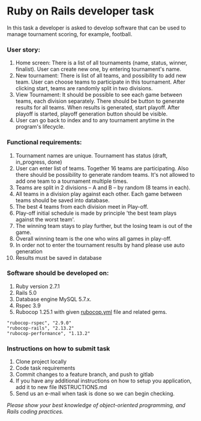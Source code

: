 # Ruby on Rails developer task
In this task a developer is asked to develop software that can be used to manage tournament scoring, for example, football.

### User story:
1. Home screen: There is a list of all tournaments (name, status, winner, finalist). User can create new one, by entering tournament's name.
2. New tournament: There is list of all teams, and possibility to add new team. User can choose teams to participate in this tournament. After clicking start, teams are randomly split in two divisions.
3. View Tournament: It should be possible to see each game between teams, each division separately. There should be button to generate results for all teams. When results is generated, start playoff. After playoff is started, playoff generation button should be visible.
4. User can go back to index and to any tournament anytime in the program's lifecycle.

### Functional requirements:
1. Tournament names are unique. Tournament has status (draft, in_progress, done)
2. User can enter list of teams. Together 16 teams are participating. Also there should be possibility to generate random teams. It's not allowed to add one team to a tournament multiple times.
3. Teams are split in 2 divisions – A and B – by random (8 teams in each).
4. All teams in a division play against each other. Each game between teams should be saved into database.
5. The best 4 teams from each division meet in Play-off.
6. Play-off initial schedule is made by principle 'the best team plays against the worst team'.
7. The winning team stays to play further, but the losing team is out of the game.
8. Overall winning team is the one who wins all games in play-off.
9. In order not to enter the tournament results by hand please use auto generation
10. Results must be saved in database

### Software should be developed on:
1. Ruby version 2.7.1
2. Rails 5.0
3. Database engine MySQL 5.7.x.
5. Rspec 3.9 
6. Rubocop 1.25.1 with given [rubocop.yml](./rubocop.yml) file and related gems.
```
"rubocop-rspec", "2.9.0"
"rubocop-rails", "2.13.2"
"rubocop-performance", "1.13.2"
```

### Instructions on how to submit task
1. Clone project locally
2. Code task requirements
3. Commit changes to a feature branch, and push to gitlab
4. If you have any additional instructions on how to setup you application, add it to new file INSTRUCTIONS.md
5. Send us an e-mail when task is done so we can begin checking.

*Please show your best knowledge of object-oriented programming, and Rails coding practices.*
